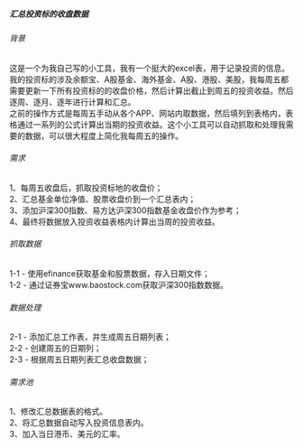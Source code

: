 ##### 汇总投资标的收盘数据
###### 背景
这是一个为我自己写的小工具，我有一个挺大的excel表，用于记录投资的信息。我的投资标的涉及余额宝、A股基金、海外基金、A股、港股、美股，我每周五都需要更新一下所有投资标的的收盘价格，然后计算出截止到周五的投资收益。然后逐周、逐月、逐年进行计算和汇总。<br />
之前的操作方式是每周五手动从各个APP、网站内取数据，然后填列到表格内，表格通过一系列的公式计算出当期的投资收益。这个小工具可以自动抓取和处理我需要的数据，可以很大程度上简化我每周五的操作。<br />
###### 需求
1、每周五收盘后，抓取投资标地的收盘价；<br />
2、汇总基金单位净值、股票收盘价到一个汇总表内；<br />
3、添加沪深300指数、易方达沪深300指数基金收盘价作为参考；<br />
4、最终将数据放入投资收益表格内计算出当周的投资收益。<br />
###### 抓取数据
1-1 - 使用efinance获取基金和股票数据，存入日期文件；<br />
1-2 - 通过证券宝www.baostock.com获取沪深300指数数据。<br />
###### 数据处理
2-1 - 添加汇总工作表，并生成周五日期列表；<br />
2-2 - 创建周五的日期列；<br />
2-3 - 根据周五日期列表汇总收盘数据；<br />
###### 需求池
1、修改汇总数据表的格式。<br />
2、将汇总数据自动写入投资信息表内。<br />
3、加入当日港币、美元的汇率。<br />
